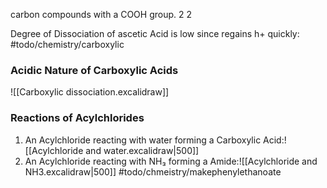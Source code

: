 carbon compounds with a COOH group. 2 2 

Degree of Dissociation of ascetic Acid is low since regains h+ quickly: #todo/chemistry/carboxylic 
### Acidic Nature of Carboxylic Acids
![[Carboxylic dissociation.excalidraw]]
### Reactions of Acylchlorides
1. An Acylchloride reacting with water forming  a Carboxylic Acid:![[Acylchloride and water.excalidraw|500]]
2. An Acylchloride reacting with NH₃ forming a Amide:![[Acylchloride and NH3.excalidraw|500]]
#todo/chmeistry/makephenylethanoate




